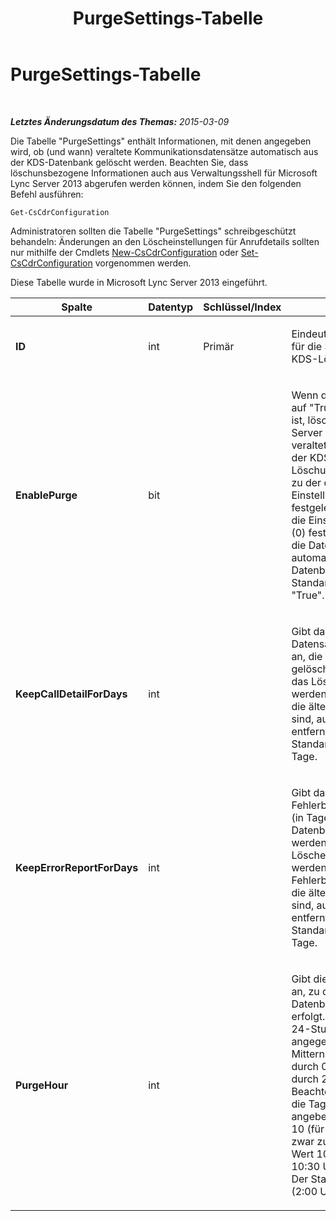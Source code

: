 ﻿---
title: PurgeSettings-Tabelle
TOCTitle: PurgeSettings-Tabelle
ms:assetid: 9ff2c8fc-4ae8-4f22-96a8-1f4d5eecbf2d
ms:mtpsurl: https://technet.microsoft.com/de-de/library/JJ205121(v=OCS.15)
ms:contentKeyID: 49294926
ms.date: 05/19/2016
mtps_version: v=OCS.15
ms.translationtype: HT
---

# PurgeSettings-Tabelle

 

_**Letztes Änderungsdatum des Themas:** 2015-03-09_

Die Tabelle "PurgeSettings" enthält Informationen, mit denen angegeben wird, ob (und wann) veraltete Kommunikationsdatensätze automatisch aus der KDS-Datenbank gelöscht werden. Beachten Sie, dass löschunsbezogene Informationen auch aus Verwaltungsshell für Microsoft Lync Server 2013 abgerufen werden können, indem Sie den folgenden Befehl ausführen:

    Get-CsCdrConfiguration

Administratoren sollten die Tabelle "PurgeSettings" schreibgeschützt behandeln: Änderungen an den Löscheinstellungen für Anrufdetails sollten nur mithilfe der Cmdlets [New-CsCdrConfiguration](https://docs.microsoft.com/en-us/powershell/module/skype/New-CsCdrConfiguration) oder [Set-CsCdrConfiguration](https://docs.microsoft.com/en-us/powershell/module/skype/Set-CsCdrConfiguration) vorgenommen werden.

Diese Tabelle wurde in Microsoft Lync Server 2013 eingeführt.


<table>
<colgroup>
<col style="width: 25%" />
<col style="width: 25%" />
<col style="width: 25%" />
<col style="width: 25%" />
</colgroup>
<thead>
<tr class="header">
<th>Spalte</th>
<th>Datentyp</th>
<th>Schlüssel/Index</th>
<th>Details</th>
</tr>
</thead>
<tbody>
<tr class="odd">
<td><p><strong>ID</strong></p></td>
<td><p>int</p></td>
<td><p>Primär</p></td>
<td><p>Eindeutige Bezeichnung für die Sammlung der KDS-Löscheinstellungen.</p></td>
</tr>
<tr class="even">
<td><p><strong>EnablePurge</strong></p></td>
<td><p>bit</p></td>
<td><p></p></td>
<td><p>Wenn diese Einstellung auf &quot;True&quot; (1) festgelegt ist, löscht Microsoft Lync Server 2013 regelmäßig veraltete Datensätze aus der KDS-Datenbank. Die Löschung erfolgt täglich zu der durch die Einstellung &quot;PurgeHour&quot; festgelegten Zeit. Wenn die Einstellung auf &quot;False&quot; (0) festgelegt ist, werden die Datensätze nicht automatisch aus der Datenbank gelöscht. Der Standardwert lautet &quot;True&quot;.</p></td>
</tr>
<tr class="odd">
<td><p><strong>KeepCallDetailForDays</strong></p></td>
<td><p>int</p></td>
<td><p></p></td>
<td><p>Gibt das Alter von KDS-Datensätzen (in Tagen) an, die aus der Datenbank gelöscht werden: wenn das Löschen aktiviert ist, werden KDS-Datensätze, die älter als dieser Wert sind, aus der Datenbank entfernt. Der Standardwert lautet 60 Tage.</p></td>
</tr>
<tr class="even">
<td><p><strong>KeepErrorReportForDays</strong></p></td>
<td><p>int</p></td>
<td><p></p></td>
<td><p>Gibt das Alter von Fehlerberichtsdatensätzen (in Tagen) an, die aus der Datenbank gelöscht werden: wenn das Löschen aktiviert ist, werden Fehlerberichtsdatensätze, die älter als dieser Wert sind, aus der Datenbank entfernt. Der Standardwert lautet 60 Tage.</p></td>
</tr>
<tr class="odd">
<td><p><strong>PurgeHour</strong></p></td>
<td><p>int</p></td>
<td><p></p></td>
<td><p>Gibt die lokale Tageszeit an, zu der die Datenbanklöschung erfolgt. Die Uhrzeit wird im 24-Stunden-Format angegeben, wobei Mitternacht (12:00 AM) durch 0 und 11:00 PM durch 23 dargestellt wird. Beachten Sie, dass Sie nur die Tagesstunden angeben können: der Wert 10 (für 10:00 Uhr) ist zwar zulässig, aber der Wert 10:30 oder 10.5 (für 10:30 Uhr) ist unzulässig. Der Standardwert lautet 2 (2:00 Uhr).</p></td>
</tr>
</tbody>
</table>

